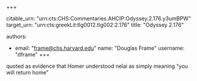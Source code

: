 +++


citable_urn: "urn:cts:CHS:Commentaries.AHCIP:Odyssey.2.176.y3umBPW"
target_urn: "urn:cts:greekLit:tlg0012.tlg002:2.176"
title: "Odyssey 2.176"

authors:
- email: "frame@chs.harvard.edu"
  name: "Douglas Frame"
  username: "dframe"
+++

<p>quoted as evidence that Homer understood neȋai as simply meaning “you will return home”</p>
